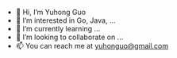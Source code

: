 - 👋 Hi, I’m Yuhong Guo
- 👀 I’m interested in Go, Java, ...
- 🌱 I’m currently learning ...
- 💞️ I’m looking to collaborate on ...
- 📫 You can reach me at yuhonguo@gmail.com

<!---
ygweah/ygweah is a ✨ special ✨ repository because its `README.md` (this file) appears on your GitHub profile.
You can click the Preview link to take a look at your changes.
--->
